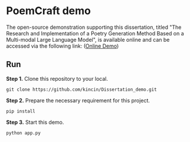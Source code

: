 # PoemCraft demo
The open-source demonstration supporting this dissertation, titled "The Research and Implementation of a Poetry Generation Method Based on a Multi-modal Large Language Model", is available online and can be accessed via the following link:
([Online Demo](https://www.deepl.com/en/translator))

## Run
**Step 1.** Clone this repository to your local.
 ```
git clone https://github.com/kincin/Dissertation_demo.git
 ```

**Step 2.** Prepare the necessary requirement for this project.
 ```
pip install 
 ```

**Step 3.** Start this demo.
 ```
python app.py
 ```
